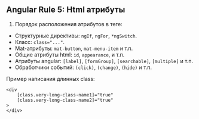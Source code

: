 ## Angular Rule 5: Html атрибуты

1. Порядок расположения атрибутов в теге:
- Структурные директивы: `ngIf`, `ngFor`, `*ngSwitch`.
- Класс: `class="..."`.
- Mat-атрибуты: `mat-button`, `mat-menu-item` и т.п.
- Общие атрибуты html: `id`, `appearance`, и т.п.
- Атрибуты angular: `[label]`, `[formGroup]`, `[searchable]`, `[multiple]` и т.п.
- Обработчики событий: `(click)`, `(change)`, `(hide)` и т.п.

Пример написания длинных class:
```
<div 
    [class.very-long-class-name1]="true"
    [class.very-long-class-name2]="true"
>
</div>
```
